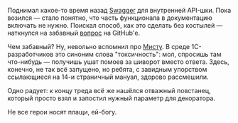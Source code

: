 ﻿Поднимал какое-то время назад [Swagger](https://swagger.io) для внутренней API-шки. Пока возился — стало понятно, что часть функционала в документацию включать не нужно. Поискал способ, как это сделать без костылей — наткнулся на забавный [вопрос](https://github.com/tiangolo/full-stack-fastapi-couchbase/issues/10) на GitHub'е.

Чем забавный? Ну, невольно вспомнил про [Мисту](https://forum.mista.ru). В среде 1С-разработчиков это синоним слова "токсичность": мол, спросишь там что-нибудь — получишь ушат помоев за шиворот вместо ответа. Здесь, конечно, не так всё запущено, но ребята, с завидным упорством ссылающиеся на 14-и страничный мануал, здорово рассмешили.

Одно радует: к концу треда всё же нашёлся отважный повстанец, который просто взял и запостил нужный параметр для декоратора.

Не все герои носят плащи, ей-богу.